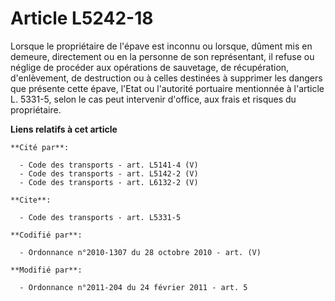 # Article L5242-18

Lorsque le propriétaire de l'épave est inconnu ou lorsque, dûment mis en demeure, directement ou en la personne de son
représentant, il refuse ou néglige de procéder aux opérations de sauvetage, de récupération, d'enlèvement, de destruction ou
à celles destinées à supprimer les dangers que présente cette épave, l'Etat ou l'autorité portuaire mentionnée à l'article L.
5331-5, selon le cas peut intervenir d'office, aux frais et risques du propriétaire.

**Liens relatifs à cet article**

	**Cité par**:

	  - Code des transports - art. L5141-4 (V)
	  - Code des transports - art. L5142-2 (V)
	  - Code des transports - art. L6132-2 (V)

	**Cite**:

	  - Code des transports - art. L5331-5

	**Codifié par**:

	  - Ordonnance n°2010-1307 du 28 octobre 2010 - art. (V)

	**Modifié par**:

	  - Ordonnance n°2011-204 du 24 février 2011 - art. 5
